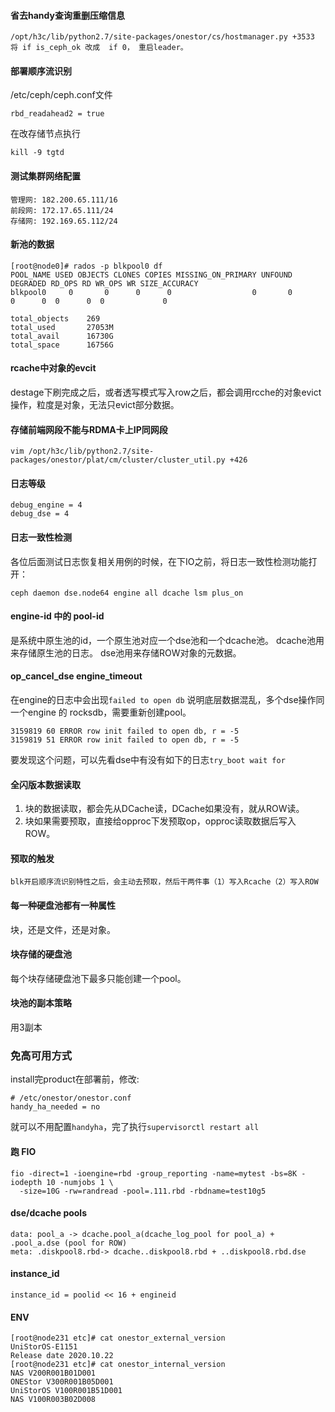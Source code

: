 #### 省去handy查询重删压缩信息 
```
/opt/h3c/lib/python2.7/site-packages/onestor/cs/hostmanager.py +3533 将 if is_ceph_ok 改成  if 0， 重启leader。
```

#### 部署顺序流识别

/etc/ceph/ceph.conf文件
```
rbd_readahead2 = true
```
在改存储节点执行
```
kill -9 tgtd
```

#### 测试集群网络配置
```
管理网: 182.200.65.111/16
前段网: 172.17.65.111/24
存储网: 192.169.65.112/24
```

#### 新池的数据
```
[root@node0]# rados -p blkpool0 df
POOL_NAME USED OBJECTS CLONES COPIES MISSING_ON_PRIMARY UNFOUND DEGRADED RD_OPS RD WR_OPS WR SIZE_ACCURACY
blkpool0     0       0      0      0                  0       0        0      0  0      0  0             0

total_objects    269
total_used       27053M
total_avail      16730G
total_space      16756G
```

#### rcache中对象的evcit
destage下刷完成之后，或者透写模式写入row之后，都会调用rcche的对象evict操作，粒度是对象，无法只evict部分数据。

#### 存储前端网段不能与RDMA卡上IP同网段
```
vim /opt/h3c/lib/python2.7/site-packages/onestor/plat/cm/cluster/cluster_util.py +426
```

#### 日志等级
```
debug_engine = 4
debug_dse = 4
```
#### 日志一致性检测
各位后面测试日志恢复相关用例的时候，在下IO之前，将日志一致性检测功能打开：
```
ceph daemon dse.node64 engine all dcache lsm plus_on
```

#### engine-id 中的 pool-id
是系统中原生池的id，一个原生池对应一个dse池和一个dcache池。
dcache池用来存储原生池的日志。
dse池用来存储ROW对象的元数据。

#### op_cancel_dse engine_timeout

在engine的日志中会出现`failed to open db` 说明底层数据混乱，多个dse操作同一个engine 的 rocksdb，需要重新创建pool。
```
3159819 60 ERROR row init failed to open db, r = -5
3159819 51 ERROR row init failed to open db, r = -5
```
要发现这个问题，可以先看dse中有没有如下的日志`try_boot wait for`


#### 全闪版本数据读取
1. 块的数据读取，都会先从DCache读，DCache如果没有，就从ROW读。
1. 块如果需要预取，直接给opproc下发预取op，opproc读取数据后写入ROW。

#### 预取的触发
```
blk开启顺序流识别特性之后，会主动去预取，然后干两件事（1）写入Rcache（2）写入ROW
```

#### 每一种硬盘池都有一种属性
块，还是文件，还是对象。

#### 块存储的硬盘池
每个块存储硬盘池下最多只能创建一个pool。

#### 块池的副本策略
用3副本

### 免高可用方式
install完product在部署前，修改:
```
# /etc/onestor/onestor.conf
handy_ha_needed = no
```
就可以不用配置`handyha`，完了执行`supervisorctl restart all`

#### 跑 FIO
```
fio -direct=1 -ioengine=rbd -group_reporting -name=mytest -bs=8K -iodepth 10 -numjobs 1 \
  -size=10G -rw=randread -pool=.111.rbd -rbdname=test10g5
```

#### dse/dcache pools
```
data: pool_a -> dcache.pool_a(dcache_log_pool for pool_a) + .pool_a.dse (pool for ROW)
meta: .diskpool8.rbd-> dcache..diskpool8.rbd + ..diskpool8.rbd.dse
```

#### instance_id
```
instance_id = poolid << 16 + engineid
```

#### ENV
```
[root@node231 etc]# cat onestor_external_version
UniStorOS-E1151
Release date 2020.10.22
[root@node231 etc]# cat onestor_internal_version
NAS V200R001B01D001
ONEStor V300R001B05D001
UniStorOS V100R001B51D001
NAS V100R003B02D008
```
